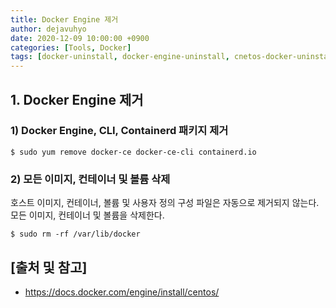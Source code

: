 ```yaml
---
title: Docker Engine 제거
author: dejavuhyo
date: 2020-12-09 10:00:00 +0900
categories: [Tools, Docker]
tags: [docker-uninstall, docker-engine-uninstall, cnetos-docker-uninstall, centos-docker, docker, docker-제거, 도커-제거, 도커-엔진-제거]
---
```


## 1. Docker Engine 제거

### 1) Docker Engine, CLI, Containerd 패키지 제거

```shell
$ sudo yum remove docker-ce docker-ce-cli containerd.io
```

### 2) 모든 이미지, 컨테이너 및 볼륨 삭제
호스트 이미지, 컨테이너, 볼륨 및 사용자 정의 구성 파일은 자동으로 제거되지 않는다. 모든 이미지, 컨테이너 및 볼륨을 삭제한다.

```shell
$ sudo rm -rf /var/lib/docker
```

## [출처 및 참고]
* <https://docs.docker.com/engine/install/centos/>

